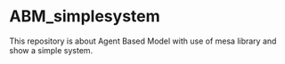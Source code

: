 # ABM_simplesystem
This repository is about Agent Based Model with use of mesa library and show a simple system.

